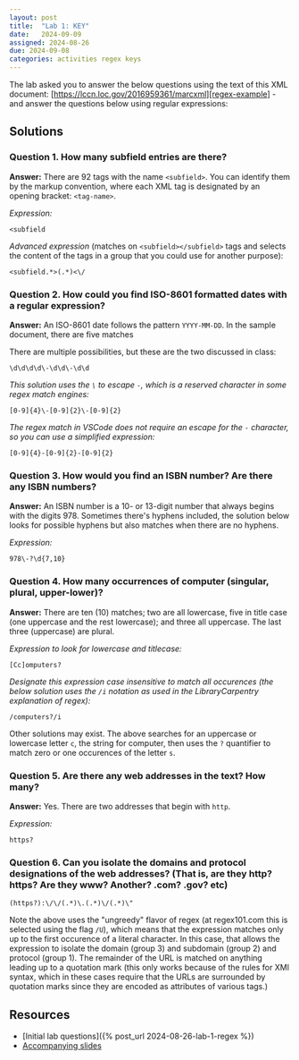```yaml
---
layout: post
title:  "Lab 1: KEY"
date:   2024-09-09
assigned: 2024-08-26
due: 2024-09-08
categories: activities regex keys
---
```


The lab asked you to answer the below questions using the text of this XML document: [https://lccn.loc.gov/2016959361/marcxml][regex-example] - and answer the questions below using regular expressions:

## Solutions

### Question 1. How many subfield entries are there?

**Answer:** There are 92 tags with the name `<subfield>`.
You can identify them by the markup convention, where each XML tag is
designated by an opening bracket: `<tag-name>`.

*Expression:*

```regex
<subfield
```

*Advanced expression* (matches on `<subfield></subfield>` tags and selects the content of the tags in a group that you could use for another purpose):

```regex
<subfield.*>(.*)<\/
```

### Question 2. How could you find ISO-8601 formatted dates with a regular expression?

**Answer:** An ISO-8601 date follows the pattern `YYYY-MM-DD`. 
In the sample document, there are five matches

There are multiple possibilities, but these are the two discussed in class:

```regex
\d\d\d\d\-\d\d\-\d\d
```

_This solution uses the `\` to escape `-`, which is a reserved character in some regex match engines:_

```regex
[0-9]{4}\-[0-9]{2}\-[0-9]{2}
```

_The regex match in VSCode does not require an escape for the `-` character,
so you can use a simplified expression:_

```regex
[0-9]{4}-[0-9]{2}-[0-9]{2}
```

### Question 3. How would you find an ISBN number? Are there any ISBN numbers?

**Answer:** An ISBN number is a 10- or 13-digit number that always begins with the digits 978. Sometimes there's hyphens included, the solution below looks for possible hyphens but also matches when there are no hyphens.

_Expression:_

```regex
978\-?\d{7,10}
```

### Question 4. How many occurrences of computer (singular, plural, upper-lower)?

**Answer:** There are ten (10) matches; two are all lowercase, five in title case (one uppercase and the rest lowercase); and three all uppercase. The last three (uppercase) are plural.

_Expression to look for lowercase and titlecase:_

```regex
[Cc]omputers?
```

_Designate this expression case insensitive to match all occurences (the below solution uses the `/i` notation as used in the LibraryCarpentry explanation of regex):_

```regex
/computers?/i
```

Other solutions may exist. The above searches for an uppercase or lowercase letter `c`,
the string for computer, then uses the `?` quantifier to match zero or one occurences of the letter `s`.

### Question 5. Are there any web addresses in the text? How many?

**Answer:** Yes. There are two addresses that begin with `http`.

_Expression:_

```regex
https?
```

### Question 6. Can you isolate the domains and protocol designations of the web addresses? (That is, are they http? https? Are they www? Another? .com? .gov? etc)

```regex
(https?):\/\/(.*)\.(.*)\/(.*)\"
```

Note the above uses the "ungreedy" flavor of regex
(at regex101.com this is selected using the flag `/U`), which means that
the expression matches only up to the first occurence of a literal character.
In this case, that allows the expression to isolate the domain (group 3) and
subdomain (group 2) and protocol (group 1).
The remainder of the URL is matched on anything leading up to a quotation mark
(this only works because of the rules for XMl syntax, which in these cases
require that the URLs are surrounded by quotation marks since they are
encoded as attributes of various tags.)

## Resources

* [Initial lab questions]({% post_url 2024-08-26-lab-1-regex %})
* [Accompanying slides][lab-slides]

[regex-example]: https://lccn.loc.gov/2016959361/marcxml
[lab-slides]: https://docs.google.com/presentation/d/1JO5DlrIoF1HER-X17OwMyzORq4rZ6VsvonmpWdVuMsc/edit?usp=drive_link